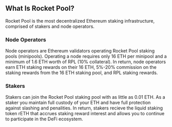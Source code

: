 <!-- Intro -->
<section id="intro" class="container py-5 my-5">
  <div class="text-center">
    <h2 class="display-6 fw-bold mb-3">What Is Rocket Pool?</h2>
    <p class="col-md-10 col-lg-8 mx-auto lead">
      Rocket Pool is the most decentralized Ethereum staking infrastructure, comprised of stakers and node operators.
    </p>
  </div>
  <div class="row align-items-md-stretch py-3">
    <div class="col-md-6">
      <div class="h-100 p-5 text-white bg-dark rounded-3 d-flex align-items-start flex-column">
        <h3>Node Operators</h3>
        <p>Node operators are Ethereum validators operating Rocket Pool staking pools (minipools). Operating a node requires only 16 ETH per minipool and a minimum of 1.6 ETH worth of RPL (10% collateral). In return, node operators earn ETH staking rewards on their 16 ETH, 5%-20% commission on the staking rewards from the 16 ETH staking pool, and RPL staking rewards.</p>
        <!-- <a href="" class="btn btn-outline-primary mt-auto">Learn more</a> -->
      </div>
    </div>
    <div class="col-md-6">
      <div class="h-100 p-5 bg-light border rounded-3 d-flex align-items-start flex-column">
        <h3>Stakers</h3>
        <p>Stakers can join the Rocket Pool staking pool with as little as 0.01 ETH. As a staker you maintain full custody of your ETH and have full protection against slashing and penalities. In return, stakers recieve the liquid staking token rETH that accrues staking reward interest and allows you to continue to participate in the DeFi ecosystem.</p>
        <!-- <a href="" class="btn btn-outline-primary mt-auto">Learn more</a> -->
      </div>
    </div>
  </div>
</section>
